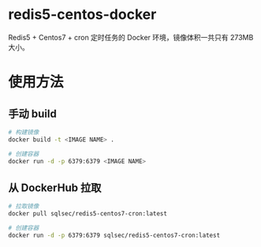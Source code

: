 # redis5-centos-docker
Redis5 + Centos7 + cron 定时任务的 Docker 环境，镜像体积一共只有 273MB 大小。

# 使用方法

## 手动 build

```bash
# 构建镜像
docker build -t <IMAGE NAME> .

# 创建容器
docker run -d -p 6379:6379 <IMAGE NAME>
```

## 从 DockerHub 拉取

```bash
# 拉取镜像
docker pull sqlsec/redis5-centos7-cron:latest

# 创建容器
docker run -d -p 6379:6379 sqlsec/redis5-centos7-cron:latest
```
